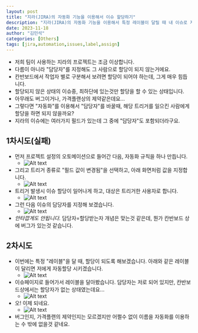 ```yaml
---
layout: post
title: "지라(JIRA)의 자동화 기능을 이용해서 이슈 할당하기"
description: "지라(JIRA)의 자동화 기능을 이용해서 특정 레이블이 달릴 때 내 이슈로 자동 할당되게 해봅시다"
date: 2023-11-18
author: "김민석"
categories: [Others]
tags: [jira,automation,issues,label,assign]
---
```

- 저희 팀이 사용하는 지라의 프로젝트는 조금 이상합니다.
- 다름이 아니라 "담당자"를 지정해도 그 사람으로 할당이 되지 않는거에요.
- 칸반보드에서 작업자 별로 구분해서 보려면 할당이 되어야 하는데, 그게 매우 힘듭니다.
- 할당되지 않은 상태의 이슈중, 최하단에 있는것만 할당을 할 수 있는 상태입니다.
- 아무래도 버그이거나, 가격플랜상의 제약같은데요...
- 그렇다면 "자동화"를 이용해서 "담당자"를 바꿀때, 해당 트리거를 일으킨 사람에게 할당을 하면 되지 않을까요?
- 지라의 이슈에는 여러가지 필드가 있는데 그 중에 "담당자"도 포함되더라구요.

## 1차시도(실패)
- 먼저 프로젝트 설정의 오토메이션으로 들어간 다음, 자동화 규칙을 하나 만듭니다. 
    - ![Alt text](https://reddol18.github.io/dev5min/images/20231118/image-1.png)
- 그리고 트리거 종류로 "필드 값이 변경됨"을 선택하고, 아래 화면처럼 값을 지정합니다.
    - ![Alt text](https://reddol18.github.io/dev5min/images/20231118/image.png)
- 트리거 발생시 이슈 할당이 일어나게 하고, 대상은 트리거한 사용자로 합니다.
    - ![Alt text](https://reddol18.github.io/dev5min/images/20231118/image-2.png)
- 그런 다음 이슈의 담당자를 지정해 보겠습니다.    
    - ![Alt text](https://reddol18.github.io/dev5min/images/20231118/image-3.png)
- *안타깝게도 안됩니다.* 담당자=할당받는자 개념은 맞는것 같은데, 뭔가 칸반보드 상에 버그가 있는것 같습니다.    

## 2차시도
- 이번에는 특정 "레이블"을 달 때, 할당이 되도록 해보겠습니다. 아래와 같은 레이블이 달리면 저에게 자동할당 시키겠습니다.
    - ![Alt text](https://reddol18.github.io/dev5min/images/20231118/image-4.png)
- 이슈페이지로 들어가서 레이블을 달아봤습니다. 담당자는 저로 되어 있지만, 칸반보드상에서는 할당자가 없는 상태였는데요...
    - ![Alt text](https://reddol18.github.io/dev5min/images/20231118/image-5.png)    
- 오! 이제 되네요. 
    - ![Alt text](https://reddol18.github.io/dev5min/images/20231118/image-6.png)
- 버그인지, 가격플랜의 제약인지는 모르겠지만 어쩔수 없이 이름을 자동화를 이용하는 수 밖에 없을것 같네요.